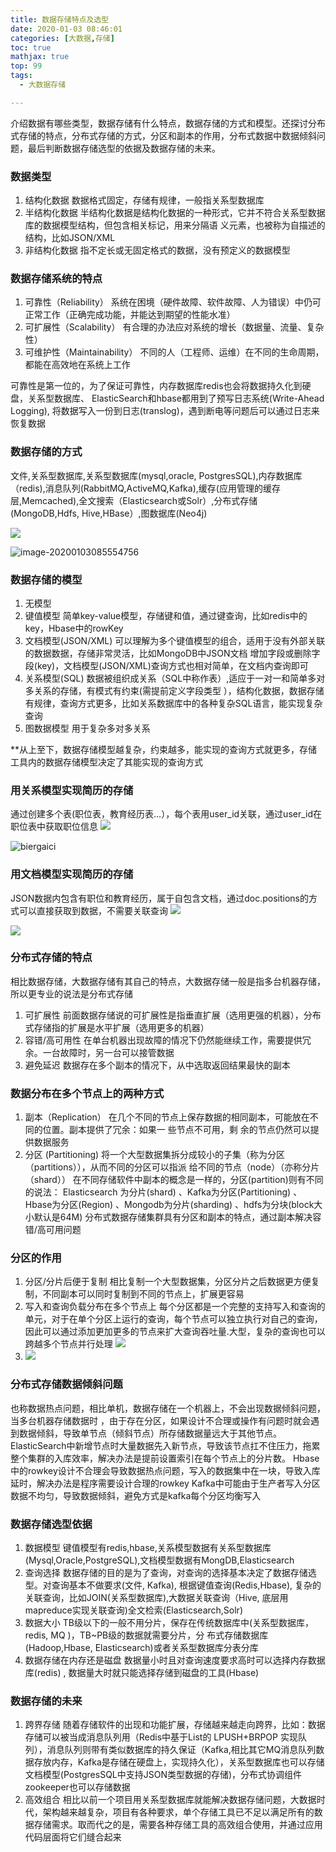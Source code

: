 ```yaml
---
title: 数据存储特点及选型
date: 2020-01-03 08:46:01
categories: [大数据,存储]
toc: true
mathjax: true
top: 99
tags:
  - 大数据存储

---
```


介绍数据有哪些类型，数据存储有什么特点，数据存储的方式和模型。还探讨分布式存储的特点，分布式存储的方式，分区和副本的作用，分布式数据中数据倾斜问题，最后判断数据存储选型的依据及数据存储的未来。

<!-- more -->

### 数据类型
1. 结构化数据
数据格式固定，存储有规律，一般指关系型数据库  
2. 半结构化数据
半结构化数据是结构化数据的一种形式，它并不符合关系型数据库的数据模型结构，但包含相关标记，用来分隔语 义元素，也被称为自描述的结构，比如JSON/XML
3. 非结构化数据
指不定长或无固定格式的数据，没有预定义的数据模型





### 数据存储系统的特点
1. 可靠性（Reliability）
系统在困境（硬件故障、软件故障、人为错误）中仍可正常工作（正确完成功能，并能达到期望的性能水准）
2. 可扩展性（Scalability）
有合理的办法应对系统的增长（数据量、流量、复杂性）
3. 可维护性（Maintainability）
不同的人（工程师、运维）在不同的生命周期，都能在高效地在系统上工作

可靠性是第一位的，为了保证可靠性，内存数据库redis也会将数据持久化到硬盘，关系型数据库、 ElasticSearch和hbase都用到了预写日志系统(Write-Ahead Logging), 将数据写入一份到日志(translog)，遇到断电等问题后可以通过日志来恢复数据



### 数据存储的方式

文件,关系型数据库,关系型数据库(mysql,oracle, PostgresSQL),内存数据库 （redis),消息队列(RabbitMQ,ActiveMQ,Kafka),缓存(应用管理的缓存层,Memcached),全文搜索（Elasticsearch或Solr）,分布式存储(MongoDB,Hdfs, Hive,HBase）,图数据库(Neo4j)

![](/images/数据存储特点及选型/database_type.png)

![image-20200103085554756](数据存储特点及选型/database_type.png)

### 数据存储的模型
1. 无模型
2. 键值模型
简单key-value模型，存储键和值，通过键查询，比如redis中的key，Hbase中的rowKey
3. 文档模型(JSON/XML)
可以理解为多个键值模型的组合，适用于没有外部关联的数据数据，存储非常灵活，比如MongoDB中JSON文档 增加字段或删除字段(key)，文档模型(JSON/XML)查询方式也相对简单，在文档内查询即可
4. 关系模型(SQL)
数据被组织成关系（SQL中称作表）,适应于一对一和简单多对多关系的存储，有模式有约束(需提前定义字段类型 ），结构化数据，数据存储有规律，查询方式更多，比如关系数据库中的各种复杂SQL语言，能实现复杂查询
5. 图数据模型
用于复杂多对多关系

**从上至下，数据存储模型越复杂，约束越多，能实现的查询方式就更多，存储工具内的数据存储模型决定了其能实现的查询方式

### 用关系模型实现简历的存储
通过创建多个表(职位表，教育经历表…），每个表用user_id关联，通过user_id在职位表中获取职位信息
![](/images/数据存储特点及选型/biergaici.png)

![biergaici](数据存储特点及选型/biergaici.png)

### 用文档模型实现简历的存储 
JSON数据内包含有职位和教育经历，属于自包含文档，通过doc.positions的方式可以直接获取到数据，不需要关联查询
![](/images/数据存储特点及选型/biergaici2.png)

![](数据存储特点及选型/biergaici2.png)

### 分布式存储的特点
相比数据存储，大数据存储有其自己的特点，大数据存储一般是指多台机器存储，所以更专业的说法是分布式存储
1. 可扩展性
前面数据存储说的可扩展性是指垂直扩展（选用更强的机器），分布式存储指的扩展是水平扩展（选用更多的机器）
2. 容错/高可用性 
在单台机器出现故障的情况下仍然能继续工作，需要提供冗余。一台故障时，另一台可以接管数据
3. 避免延迟 
数据存在多个副本的情况下，从中选取返回结果最快的副本

### 数据分布在多个节点上的两种方式
1. 副本（Replication） 
在几个不同的节点上保存数据的相同副本，可能放在不同的位置。副本提供了冗余：如果一 些节点不可用，剩 余的节点仍然可以提供数据服务
2. 分区 (Partitioning)
将一个大型数据集拆分成较小的子集（称为分区（partitions）），从而不同的分区可以指派 给不同的节点（node）（亦称分片（shard））
在不同存储软件中副本的概念是一样的，分区(partition)则有不同的说法：
Elasticsearch 为分片(shard) 、Kafka为分区(Partitioning) 、 Hbase为分区(Region) 、Mongodb为分片(sharding) 、hdfs为分块(block大小默认是64M) 
分布式数据存储集群具有分区和副本的特点，通过副本解决容错/高可用问题

### 分区的作用
1. 分区/分片后便于复制
相比复制一个大型数据集，分区分片之后数据更方便复制，不同副本可以同时复制到不同的节点上，扩展更容易
2.  写入和查询负载分布在多个节点上
每个分区都是一个完整的支持写入和查询的单元，对于在单个分区上运行的查询，每个节点可以独立执行对自己的查询，因此可以通过添加更加更多的节点来扩大查询吞吐量.大型，复杂的查询也可以跨越多个节点并行处理
![](/images/数据存储特点及选型/kafka_partition.png)
3. ![](数据存储特点及选型/kafka_partition.png)

### 分布式存储数据倾斜问题

也称数据热点问题，相比单机，数据存储在一个机器上，不会出现数据倾斜问题，当多台机器存储数据时 ，由于存在分区，如果设计不合理或操作有问题时就会遇到数据倾斜，导致单节点（倾斜节点）所存储数据量远大于其他节点。
ElasticSearch中新增节点时大量数据先入新节点，导致该节点扛不住压力，拖累整个集群的入库效率，解决办法是提前设置索引在每个节点上的分片数。
Hbase中的rowkey设计不合理会导致数据热点问题，写入的数据集中在一块，导致入库延时，解决办法是程序需要设计合理的rowkey
Kafka中可能由于生产者写入分区数据不均匀，导致数据倾斜，避免方式是kafka每个分区均衡写入

### 数据存储选型依据
1. 数据模型
键值模型有redis,hbase,关系模型数据有关系型数据库(Mysql,Oracle,PostgreSQL),文档模型数据有MongDB,Elasticsearch
2. 查询选择
数据存储的目的是为了查询，对查询的选择基本决定了数据存储选型。对查询基本不做要求(文件, Kafka), 根据键值查询(Redis,Hbase), 复杂的关联查询，比如JOIN(关系型数据库),大数据关联查询（Hive, 底层用mapreduce实现关联查询)全文检索(Elasticsearch,Solr)
3. 数据大小
TB级以下的一般不用分片，保存在传统数据库中(关系型数据库，redis, MQ )，TB~PB级的数据就需要分片，分 布式存储数据库(Hadoop,Hbase, Elasticsearch)或者关系型数据库分表分库
4. 数据存储在内存还是磁盘
   数据量小时且对查询速度要求高时可以选择内存数据库(redis) , 数据量大时就只能选择存储到磁盘的工具(Hbase)

### 数据存储的未来
1. 跨界存储
随着存储软件的出现和功能扩展，存储越来越走向跨界，比如：数据存储可以被当成消息队列用（Redis中基于List的 LPUSH+BRPOP 实现队列），消息队列则带有类似数据库的持久保证（Kafka,相比其它MQ消息队列数据存放内存，Kafka是存储在硬盘上，实现持久化），关系型数据库也可以存储文档模型(PostgresSQL中支持JSON类型数据的存储)，分布式协调组件zookeeper也可以存储数据
2. 高效组合
相比以前一个项目用关系型数据库就能解决数据存储问题，大数据时代，架构越来越复杂，项目有各种要求，单个存储工具已不足以满足所有的数据存储需求。取而代之的是，需要各种存储工具的高效组合使用，并通过应用代码层面将它们缝合起来